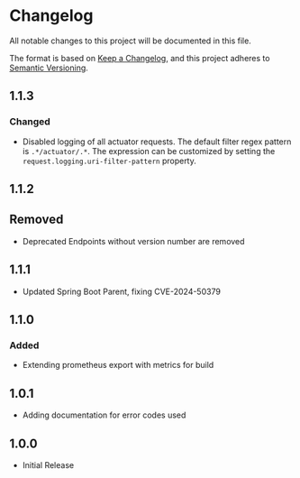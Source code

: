 # Changelog

All notable changes to this project will be documented in this file.

The format is based on [Keep a Changelog](https://keepachangelog.com/en/1.1.0/),
and this project adheres to [Semantic Versioning](https://semver.org/spec/v2.0.0.html).

## 1.1.3

### Changed

- Disabled logging of all actuator requests. The default filter regex pattern is `.*/actuator/.*`. The expression can be
  customized by setting the `request.logging.uri-filter-pattern` property.

## 1.1.2

## Removed

- Deprecated Endpoints without version number are removed

## 1.1.1

- Updated Spring Boot Parent, fixing CVE-2024-50379

## 1.1.0

### Added

- Extending prometheus export with metrics for build

## 1.0.1

- Adding documentation for error codes used

## 1.0.0

- Initial Release